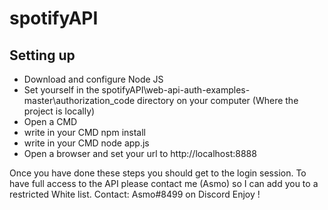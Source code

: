 # spotifyAPI

## Setting up

- Download and configure Node JS
- Set yourself in the spotifyAPI\web-api-auth-examples-master\authorization_code directory on your computer (Where the project is locally)
- Open a CMD
- write in your CMD npm install
- write in your CMD node app.js
- Open a browser and set your url to http://localhost:8888
 
 Once you have done these steps you should get to the login session.
 To have full access to the API please contact me (Asmo) so I can add you to a restricted White list.
 Contact: Asmo#8499 on Discord
Enjoy !
